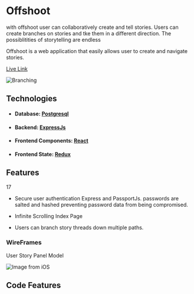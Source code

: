 # Offshoot

with offshoot user can collaboratively create and tell stories. Users can create branches on stories and tke them in a different direction. The possiblitities of storytelling are endless

Offshoot is a web application that easily allows user to create and navigate stories.


[Live Link](https://offshoots.herokuapp.com)

![Branching](https://user-images.githubusercontent.com/1903468/66514882-e1724d00-ea92-11e9-9541-1539537cb3e2.gif)

## Technologies

+ #### Database: [Postgresql](https://www.postgresql.org/)

+ #### Backend: [ExpressJs](https://expressjs.com/)

+ #### Frontend Components: [React](https://reactjs.org/)

+ #### Frontend State: [Redux](https://redux.js.org/)

## Features
17
+ Secure user authentication Express and PassportJs. passwords are salted and hashed preventing password data from being compromised.

+ Infinite Scrolling Index Page

+ Users can branch story threads down multiple paths.

### WireFrames
User Story Panel Model

![Image from iOS](https://user-images.githubusercontent.com/31365811/65446990-71a16880-ddea-11e9-8a99-cfc59210536c.jpg)

## Code Features

